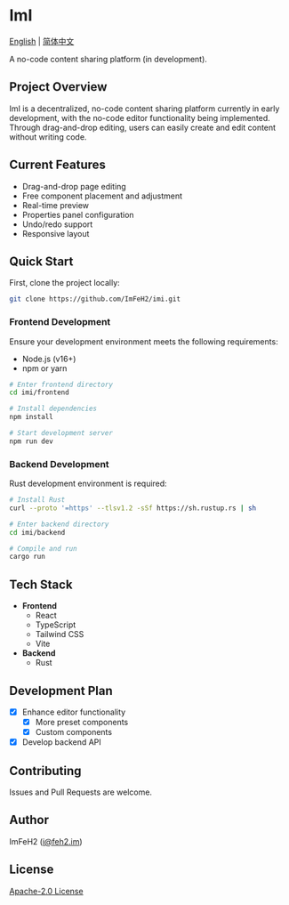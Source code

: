 # ImI

[English](./README.md) | [简体中文](./README.zh.md)

A no-code content sharing platform (in development).

## Project Overview

ImI is a decentralized, no-code content sharing platform currently in early development, with the no-code editor functionality being implemented. Through drag-and-drop editing, users can easily create and edit content without writing code.

## Current Features

- Drag-and-drop page editing
- Free component placement and adjustment
- Real-time preview
- Properties panel configuration
- Undo/redo support
- Responsive layout

## Quick Start

First, clone the project locally:

```bash
git clone https://github.com/ImFeH2/imi.git
```

### Frontend Development

Ensure your development environment meets the following requirements:

- Node.js (v16+)
- npm or yarn

```bash
# Enter frontend directory
cd imi/frontend

# Install dependencies
npm install

# Start development server
npm run dev
```

### Backend Development

Rust development environment is required:

```bash
# Install Rust
curl --proto '=https' --tlsv1.2 -sSf https://sh.rustup.rs | sh

# Enter backend directory
cd imi/backend

# Compile and run
cargo run
```

## Tech Stack

- **Frontend**
    - React
    - TypeScript
    - Tailwind CSS
    - Vite
- **Backend**
    - Rust

## Development Plan

- [x] Enhance editor functionality
    - [x] More preset components
    - [x] Custom components
- [x] Develop backend API

## Contributing

Issues and Pull Requests are welcome.

## Author

ImFeH2 (i@feh2.im)

## License

[Apache-2.0 License](./LICENSE)
